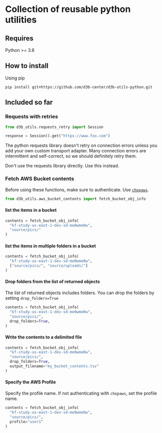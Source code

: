 # Collection of reusable python utilities

## Requires

Python >= 3.6

## How to install

Using pip

`pip install git+https://github.com/d3b-center/d3b-utils-python.git`

## Included so far

### Requests with retries

```Python
from d3b_utils.requests_retry import Session

response = Session().get("https://www.foo.com")
```

The python requests library doesn't retry on connection errors unless you add
your own custom transport adapter. Many connection errors are intermittent and
self-correct, so we should definitely retry them.

Don't use the requests library directly. Use this instead.

### Fetch AWS Bucket contents

Before using these functions, make sure to authenticate. Use [`chopaws`](https://github.research.chop.edu/devops/aws-auth-cli).

```Python
from d3b_utils.aws_bucket_contents import fetch_bucket_obj_info
```

#### list the items in a bucket

```python
contents = fetch_bucket_obj_info(
  "kf-study-us-east-1-dev-sd-me0wme0w",
  "source/pics/"
)
```

#### list the items in multiple folders in a bucket

```python
contents = fetch_bucket_obj_info(
  "kf-study-us-east-1-dev-sd-me0wme0w",
  ["source/pics/", "source/uploads/"]
)
```

#### Drop folders from the list of returned objects

The list of returned objects includes folders. You can drop the folders by setting `drop_folders=True`

```python
contents = fetch_bucket_obj_info(
  "kf-study-us-east-1-dev-sd-me0wme0w",
  "source/pics/",
  drop_folders=True,
)
```

#### Write the contents to a delimited file

```python
contents = fetch_bucket_obj_info(
  "kf-study-us-east-1-dev-sd-me0wme0w",
  "source/pics/",
  drop_folders=True,
  output_filename="my_bucket_contents.tsv"
)
```

#### Specify the AWS Profile 

Specify the profile name. If not authenticating with `chopaws`, set the profile name. 

```python
contents = fetch_bucket_obj_info(
  "kf-study-us-east-1-dev-sd-me0wme0w",
  "source/pics/",
  profile="user1"
)
```
